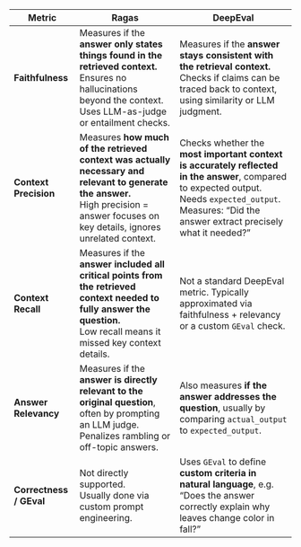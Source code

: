 | Metric              | **Ragas**                                           | **DeepEval**                                       |
|----------------------|------------------------------------------------------|-----------------------------------------------------|
| **Faithfulness**      | Measures if the **answer only states things found in the retrieved context.** <br> Ensures no hallucinations beyond the context. <br>Uses LLM-as-judge or entailment checks. | Measures if the **answer stays consistent with the retrieval context.** <br> Checks if claims can be traced back to context, using similarity or LLM judgment. |
| **Context Precision** | Measures **how much of the retrieved context was actually necessary and relevant to generate the answer.** <br> High precision = answer focuses on key details, ignores unrelated context. | Checks whether the **most important context is accurately reflected in the answer**, compared to expected output. <br> Needs `expected_output`. Measures: “Did the answer extract precisely what it needed?” |
| **Context Recall**    | Measures if the **answer included all critical points from the retrieved context needed to fully answer the question.** <br>Low recall means it missed key context details. |  Not a standard DeepEval metric. Typically approximated via faithfulness + relevancy or a custom `GEval` check. |
| **Answer Relevancy**  | Measures if the **answer is directly relevant to the original question**, often by prompting an LLM judge. <br>Penalizes rambling or off-topic answers. | Also measures **if the answer addresses the question**, usually by comparing `actual_output` to `expected_output`. |
| **Correctness / GEval** |  Not directly supported. <br>Usually done via custom prompt engineering. |  Uses `GEval` to define **custom criteria in natural language**, e.g. “Does the answer correctly explain why leaves change color in fall?” |
